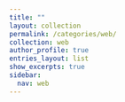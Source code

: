 ```yaml
---
title: ""
layout: collection
permalink: /categories/web/
collection: web
author_profile: true
entries_layout: list      
show_excerpts: true
sidebar:
  nav: web
---
```




